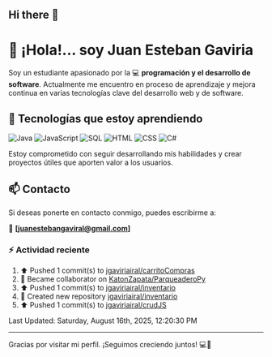 ## Hi there 👋

# 👋 ¡Hola!... soy Juan Esteban Gaviria 

Soy un estudiante apasionado por la 
:computer: **programación y el desarrollo de software**. 
Actualmente me encuentro en proceso de aprendizaje y mejora continua en varias tecnologías clave del desarrollo web y de software.

## 🚀 Tecnologías que estoy aprendiendo

<p align="left">
  <img src="https://img.shields.io/badge/Java-007396?style=for-the-badge&logo=java&logoColor=white" alt="Java" />
  <img src="https://img.shields.io/badge/JavaScript-F7DF1E?style=for-the-badge&logo=javascript&logoColor=black" alt="JavaScript" />
  <img src="https://img.shields.io/badge/SQL-4479A1?style=for-the-badge&logo=postgresql&logoColor=white" alt="SQL" />
  <img src="https://img.shields.io/badge/HTML5-E34F26?style=for-the-badge&logo=html5&logoColor=white" alt="HTML" />
  <img src="https://img.shields.io/badge/CSS3-1572B6?style=for-the-badge&logo=css3&logoColor=white" alt="CSS" />
  <img src="https://img.shields.io/badge/C%23-239120?style=for-the-badge&logo=c-sharp&logoColor=white" alt="C#" />
</p>

Estoy comprometido con seguir desarrollando mis habilidades y crear proyectos útiles que aporten valor a los usuarios.

## 📫 Contacto

Si deseas ponerte en contacto conmigo, puedes escribirme a:

📧 **[juanestebangaviral@gmail.com]**


### :zap: Actividad reciente
<!--RECENT_ACTIVITY:start-->
1. ⬆️ Pushed 1 commit(s) to [jgaviriairal/carritoCompras](https://github.com/jgaviriairal/carritoCompras)<br>
2. 🤝 Became collaborator on [KatonZapata/ParqueaderoPy](https://github.com/KatonZapata/ParqueaderoPy)<br>
3. ⬆️ Pushed 1 commit(s) to [jgaviriairal/inventario](https://github.com/jgaviriairal/inventario)<br>
4. 📔 Created new repository [jgaviriairal/inventario](https://github.com/jgaviriairal/inventario)<br>
5. ⬆️ Pushed 1 commit(s) to [jgaviriairal/crudJS](https://github.com/jgaviriairal/crudJS)<br>
<!--RECENT_ACTIVITY:end-->

<!--RECENT_ACTIVITY:last_update-->
Last Updated: Saturday, August 16th, 2025, 12:20:30 PM
<!--RECENT_ACTIVITY:last_update_end-->

---

Gracias por visitar mi perfil. ¡Seguimos creciendo juntos! 💻🌱

